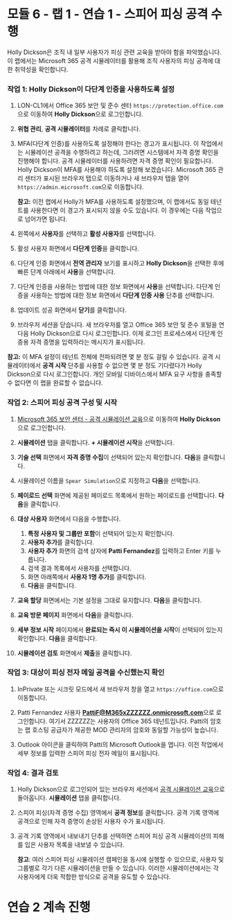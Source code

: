 # 모듈 6 - 랩 1 - 연습 1 - 스피어 피싱 공격 수행


Holly Dickson은 조직 내 일부 사용자가 피싱 관련 교육을 받아야 함을 파악했습니다.  이 랩에서는 Microsoft 365 공격 시뮬레이터를 활용해 조직 사용자의 피싱 공격에 대한 취약성을 확인합니다.


### 작업 1: Holly Dickson이 다단계 인증을 사용하도록 설정


1.  LON-CL1에서 Office 365 보안 및 준수 센터 `https://protection.office.com`으로 이동하여 **Holly Dickson**으로 로그인합니다.

2.  **위협 관리**, **공격 시뮬레이터**를 차례로 클릭합니다.

3.  MFA(다단계 인증)를 사용하도록 설정해야 한다는 경고가 표시됩니다.  이 작업에서는 시뮬레이션 공격을 수행하려고 하는데, 그러려면 시스템에서 자격 증명 확인을 진행해야 합니다. 공격 시뮬레이터를 사용하려면 자격 증명 확인이 필요합니다. Holly Dickson이 MFA를 사용해야 하도록 설정해 보겠습니다. Microsoft 365 관리 센터가 표시된 브라우저 탭으로 이동하거나 새 브라우저 탭을 열어 `https://admin.microsoft.com`으로 이동합니다.

	**참고:** 이전 랩에서 Holly가 MFA를 사용하도록 설정했으며, 이 랩에서도 동일 테넌트를 사용한다면 이 경고가 표시되지 않을 수도 있습니다.  이 경우에는 다음 작업으로 넘어가면 됩니다.

4.  왼쪽에서 **사용자**를 선택하고 **활성 사용자**를 선택합니다.

5.  활성 사용자 화면에서 **다단계 인증**을 클릭합니다.

7.  다단계 인증 화면에서 **전역 관리자** 보기를 표시하고 **Holly Dickson**을 선택한 후에 빠른 단계 아래에서 **사용**을 선택합니다.

8.  다단계 인증을 사용하는 방법에 대한 정보 화면에서 **사용**을 선택합니다. 다단계 인증을 사용하는 방법에 대한 정보 화면에서 **다단계 인증 사용** 단추를 선택합니다.

9.  업데이트 성공 화면에서 **닫기**를 클릭합니다.

10.  브라우저 세션을 닫습니다.  새 브라우저를 열고 Office 365 보안 및 준수 포털을 연 다음 Holly Dickson으로 다시 로그인합니다.  이제 로그인 프로세스에서 다단계 인증용 자격 증명을 입력하라는 메시지가 표시됩니다.

**참고:** 이 MFA 설정이 테넌트 전체에 전파되려면 몇 분 정도 걸릴 수 있습니다.  공격 시뮬레이터에서 **공격 시작** 단추를 사용할 수 없으면 몇 분 정도 기다렸다가 Holly Dickson으로 다시 로그인합니다. 개인 모바일 디바이스에서 MFA 요구 사항을 충족할 수 없다면 이 랩을 완료할 수 없습니다.

### 작업 2: 스피어 피싱 공격 구성 및 시작

1. [Microsoft 365 보안 센터 - 공격 시뮬레이션 교육](https://security.microsoft.com/attacksimulator)으로 이동하여 **Holly Dickson**으로 로그인합니다.
1. **시뮬레이션** 탭을 클릭합니다. **+ 시뮬레이션 시작**을 선택합니다.
1. **기술 선택** 화면에서 **자격 증명 수집**이 선택되어 있는지 확인합니다. **다음**을 클릭합니다.

1. 시뮬레이션 이름을 `Spear Simulation`으로 지정하고 **다음**을 선택합니다.
1. **페이로드 선택** 화면에 제공된 페이로드 목록에서 원하는 페이로드를 선택합니다. **다음**을 클릭합니다.

1. **대상 사용자** 화면에서 다음을 수행합니다.
	1. **특정 사용자 및 그룹만 포함**이 선택되어 있는지 확인합니다. 
	1. **사용자 추가**를 클릭합니다. 
	1. **사용자 추가** 화면의 검색 상자에 **Patti Fernandez**를 입력하고 Enter 키를 누릅니다. 
	1. 검색 결과 목록에서 사용자를 선택합니다. 
	1. 화면 아래쪽에서 **사용자 1명 추가**를 클릭합니다. 
	1. **다음**을 클릭합니다.
1. **교육 할당** 화면에서는 기본 설정을 그대로 유지합니다. **다음**을 클릭합니다.
1. **교육 방문 페이지** 화면에서 **다음**을 클릭합니다.
1. **세부 정보 시작** 페이지에서 **완료되는 즉시 이 시뮬레이션을 시작**이 선택되어 있는지 확인합니다. **다음**을 클릭합니다.
1. **시뮬레이션 검토** 화면에서 **제출**을 클릭합니다.

### 작업 3: 대상이 피싱 전자 메일 공격을 수신했는지 확인

1.  InPrivate 또는 시크릿 모드에서 새 브라우저 창을 열고 `https://office.com`으로 이동합니다.
 
1.  Patti Fernandez 사용자 **PattiF@M365xZZZZZZ.onmicrosoft.com**으로 로그인합니다. 여기서 ZZZZZZ는 사용자의 Office 365 테넌트입니다.  Patti의 암호는 랩 호스팅 공급자가 제공한 MOD 관리자의 암호와 동일할 가능성이 높습니다.

1.  Outlook 아이콘을 클릭하여 Patti의 Microsoft Outlook을 엽니다. 이전 작업에서 세부 정보를 입력한 스피어 피싱 전자 메일이 표시됩니다.

### 작업 4: 결과 검토

1. Holly Dickson으로 로그인되어 있는 브라우저 세션에서 [공격 시뮬레이션 교육](https://security.microsoft.com/attacksimulator)으로 돌아옵니다. **시뮬레이션** 탭을 클릭합니다.

1. 스피어 피싱(자격 증명 수집) 영역에서 **공격 정보**를 클릭합니다.  공격 기록 영역에 공격으로 인해 자격 증명이 손상된 사용자 수가 표시됩니다.

1. 공격 기록 영역에서 내보내기 단추를 선택하면 스피어 피싱 공격 시뮬레이션의 피해를 입은 사용자 목록을 내보낼 수 있습니다.  
    
	**참고**: 여러 스피어 피싱 시뮬레이션 캠페인을 동시에 실행할 수 있으므로, 사용자 및 그룹별로 각기 다른 시뮬레이션을 만들 수 있습니다.  이러한 시뮬레이션에서는 각 사용자에게 더욱 적합한 방식으로 공격을 유도할 수 있습니다.
 

# 연습 2 계속 진행
